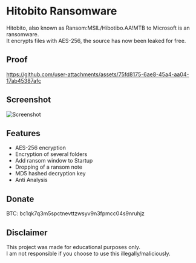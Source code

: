 # Hitobito Ransomware
Hitobito, also known as Ransom:MSIL/Hibotibo.AA!MTB to Microsoft is an ransomware.  
It encrypts files with AES-256, the source has now been leaked for free.  

## Proof
https://github.com/user-attachments/assets/75fd8175-6ae8-45a4-aa04-17ab45387afc

## Screenshot
![Screenshot](https://github.com/user-attachments/assets/26a91c1a-69c2-4e9f-8594-8f44999107c7)

## Features
- AES-256 encryption
- Encryption of several folders
- Add ransom window to Startup
- Dropping of a ransom note
- MD5 hashed decryption key
- Anti Analysis

## Donate
BTC: bc1qk7q3m5spctnevttzwsyv9n3fpmcc04s9nruhjz

## Disclaimer
This project was made for educational purposes only.  
I am not responsible if you choose to use this illegally/maliciously.  

